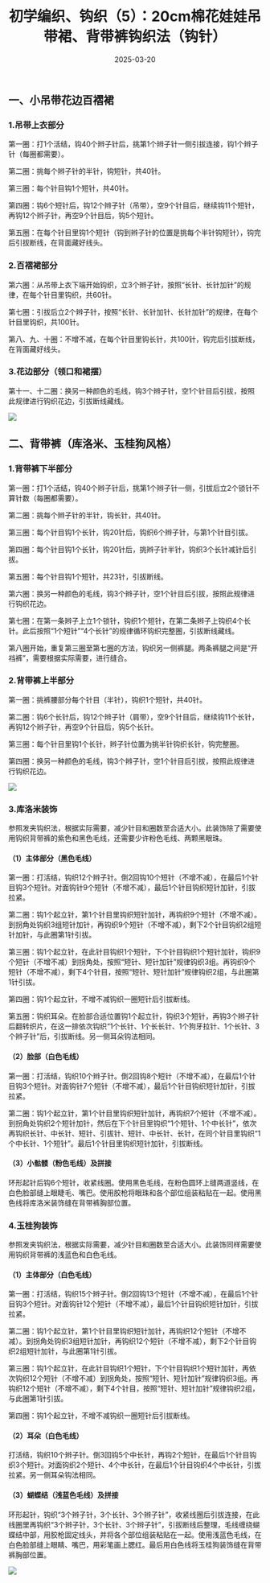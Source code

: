 ﻿---
title: "初学编织、钩织（5）：20cm棉花娃娃吊带裙、背带裤钩织法（钩针）"
date: 2025-03-20
categories: 
  - "parenting_learning"
tags: 
  - "编织"
  - "钩织"
---

## 一、小吊带花边百褶裙

### 1.吊带上衣部分

第一圈：打1个活结，钩40个辫子针后，挑第1个辫子针一侧引拔连接，钩1个辫子针（每圈都需要）。

第二圈：挑每个辫子针的半针，钩短针，共40针。

第三圈：每个针目钩1个短针，共40针。

第四圈：钩6个短针后，钩12个辫子针（吊带），空9个针目后，继续钩11个短针，再钩12个辫子针，再空9个针目后，钩5个短针。

第五圈：在每个针目里钩1个短针（钩到辫子针的位置是挑每个半针钩短针），钩完后引拔断线，在背面藏好线头。

### 2.百褶裙部分

第六圈：从吊带上衣下端开始钩织，立3个辫子针，按照“长针、长针加针”的规律，在每个针目里钩织，共60针。

第七圈：引拔后立2个辫子针，按照“长针、长针加针、长针加针”的规律，在每个针目里钩织，共100针。

第八、九、十圈：不增不减，在每个针目里钩长针，共100针，钩完后引拔断线，在背面藏好线头。

### 3.花边部分（领口和裙摆）

第十一、十二圈：换另一种颜色的毛线，钩3个辫子针，空1个针目后引拔，按照此规律进行钩织花边，引拔断线藏线。

![](/images/54398391353_1f2478c112_k.jpg)

## 二、背带裤（库洛米、玉桂狗风格）

### 1.背带裤下半部分

第一圈：打1个活结，钩40个辫子针后，挑第1个辫子针一侧，引拔后立2个锁针不算针数（每圈都需要）。

第二圈：挑每个辫子针的半针，钩长针，共40针。

第三圈：每个针目钩1个长针，钩20针后，钩织6个辫子针，与第1个针目引拔。

第四圈：每个针目钩1个长针，钩20针后，挑辫子针半针，钩织3个长针减针后引拔。

第五圈：每个针目钩1个短针，共23针，引拔断线。

第六圈：换另一种颜色的毛线，钩3个辫子针，空1个针目后引拔，按照此规律进行钩织花边。

第七圈：在第一条辫子上立1个锁针，钩织1个短针，在第二条辫子上钩织4个长针。此后按照“1个短针”“4个长针”的规律循环钩织完整圈，引拔断线藏线。

第八圈开始，重复第三圈至第七圈的方法，钩织另一侧裤腿。两条裤腿之间是“开裆裤”，需要根据实际需要，进行缝合。

### 2.背带裤上半部分

第一圈：挑裤腰部分每个针目（半针），钩织1个短针，共40针。

第二圈：钩6个长针后，钩12个辫子针（肩带），空9个针目后，继续钩11个长针，再钩12个辫子针，再空9个针目后，钩5个长针。

第三圈：每个针目里钩1个长针，辫子针位置为挑半针钩织长针，钩完整圈。

第四圈：换另一种颜色的毛线，钩3个辫子针，空1个针目后引拔，按照此规律进行钩织花边。

![](/images/54398520960_24b7954bfa_k.jpg)

### 3.库洛米装饰

参照发夹钩织法，根据实际需要，减少针目和圈数至合适大小。此装饰除了需要使用钩织背带裤的紫色和黑色毛线，还需要少许粉色毛线、两颗黑眼珠。

#### （1）主体部分（黑色毛线）

第一圈：打活结，钩织12个辫子针。倒2回钩10个短针（不增不减），在最后1个针目钩3个短针。对面钩针9个短针（不增不减），最后1个针目钩织短针加针，引拔拉紧。

第二圈：钩1个起立针，第1个针目里钩织短针加针，再钩织9个短针（不增不减）。到拐角处钩织3组短针加针，再钩织9个短针（不增不减），剩下2个针目钩织2组短针加针，与此圈第1针引拔。

第三圈：钩1个起立针，在此针目钩织1个短针，下个针目钩织1个短针加针，钩织9个短针（不增不减）到拐角处，按照“短针、短针加针”规律钩织3组。再钩织9个短针（不增不减），剩下4个针目，按照“短针、短针加针”规律钩织2组，与此圈第1针引拔。

第四圈：钩1个起立针，不增不减钩织一圈短针后引拔断线。

第五圈：钩织耳朵。在脸部合适位置钩1个起立针，钩织3个短针，再钩3个辫子针后翻转织片，在这一排依次钩织“1个长针、1个长长针、1个狗牙拉针、1个长针、3个辫子针”后，引拔断线。另一侧耳朵钩法相同。

#### （2）脸部（白色毛线）

第一圈：打活结，钩织10个辫子针。倒2回钩8个短针（不增不减），在最后1个针目钩3个短针。对面钩针7个短针（不增不减），最后1个针目钩织短针加针，引拔拉紧。

第二圈：钩1个起立针，第1个针目里钩织短针加针，再钩织7个短针（不增不减）。到拐角处钩织2个短针加针，然后在下个针目里钩织“1个短针、1个中长针”，依次再钩织长针、中长针、短针、引拔针、短针、中长针、长针，在同个针目里钩织“1个中长针、1个短针”。最后1个针目里钩织短针加针，引拔断线。

#### （3）小骷髅（粉色毛线）及拼接

环形起针后钩6个短针，收紧线圈。使用黑色毛线，在粉色圆环上缝两道竖线，在白色脸部缝上眼睫毛、嘴巴。使用胶枪将眼珠和各个部位组装粘贴在一起。使用黑色线将库洛米装饰缝在背带裤胸部位置。

### 4.玉桂狗装饰

参照发夹钩织法，根据实际需要，减少针目和圈数至合适大小。此装饰同样需要使用钩织背带裤的浅蓝色和白色毛线。

#### （1）主体部分（白色毛线）

第一圈：打活结，钩织15个辫子针。倒2回钩13个短针（不增不减），在最后1个针目钩3个短针。对面钩针12个短针（不增不减），最后1个针目钩织短针加针，引拔拉紧。

第二圈：钩1个起立针，第1个针目里钩织短针加针，再钩织12个短针（不增不减）。到拐角处钩织3组短针加针，再钩织12个短针（不增不减），剩下2个针目钩织2组短针加针，与此圈第1针引拔。

第三圈：钩1个起立针，在此针目钩织1个短针，下个针目钩织1个短针加针，再依次钩织12个短针（不增不减）到拐角处，按照“短针、短针加针”规律钩织3组。再钩织12个短针（不增不减），剩下4个针目，按照“短针、短针加针”规律钩织2组，与此圈第1针引拔。

第四圈：钩1个起立针，不增不减钩织一圈短针后引拔断线。

#### （2）耳朵（白色毛线）

打活结，钩织10个辫子针。倒3回钩5个中长针，再钩2个短针，在最后1个针目钩织3个短针。对面钩织2个短针、4个中长针，在最后1个针目钩织4个中长针，引拔拉紧。另一侧耳朵钩法相同。

#### （3）蝴蝶结（浅蓝色毛线）及拼接

环形起针，钩织“3个辫子针，3个长针、3个辫子针”，收紧线圈后引拔连接，在此线圈里再钩织“3个辫子针，3个长针、3个辫子针”，引拔断线后整理，毛线缠绕蝴蝶结中部，用胶枪固定线头，并将各个部位组装粘贴在一起。使用浅蓝色毛线，在白色脸部缝上眼睛、嘴巴，用彩笔画上腮红。最后用白色线将玉桂狗装饰缝在背带裤胸部位置。

![](/images/54398158896_0136bb2f15_k.jpg)
